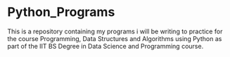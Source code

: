 # Python_Programs
This is a repository containing my programs i will be writing to practice for the course Programming, Data Structures and Algorithms using Python as part of the IIT BS Degree in Data Science and Programming course.
